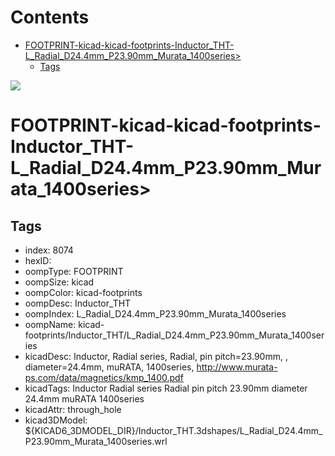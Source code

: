 



Contents
========

* [FOOTPRINT-kicad-kicad-footprints-Inductor_THT-L_Radial_D24.4mm_P23.90mm_Murata_1400series>](#footprint-kicad-kicad-footprints-inductor_tht-l_radial_d244mm_p2390mm_murata_1400series)
	* [Tags](#tags)
  
![][im]
# FOOTPRINT-kicad-kicad-footprints-Inductor_THT-L_Radial_D24.4mm_P23.90mm_Murata_1400series>

## Tags

- index: 8074
- hexID: 
- oompType: FOOTPRINT
- oompSize: kicad
- oompColor: kicad-footprints
- oompDesc: Inductor_THT
- oompIndex: L_Radial_D24.4mm_P23.90mm_Murata_1400series
- oompName: kicad-footprints/Inductor_THT/L_Radial_D24.4mm_P23.90mm_Murata_1400series
- kicadDesc: Inductor, Radial series, Radial, pin pitch=23.90mm, , diameter=24.4mm, muRATA, 1400series, http://www.murata-ps.com/data/magnetics/kmp_1400.pdf
- kicadTags: Inductor Radial series Radial pin pitch 23.90mm  diameter 24.4mm muRATA 1400series
- kicadAttr: through_hole
- kicad3DModel: ${KICAD6_3DMODEL_DIR}/Inductor_THT.3dshapes/L_Radial_D24.4mm_P23.90mm_Murata_1400series.wrl



[im]: image.png
